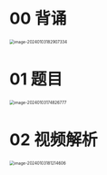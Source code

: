 # 00 背诵

<img src="https://cvp.oss-cn-shanghai.aliyuncs.com/picgo/202401031829385.png" alt="image-20240103182907334" style="zoom:50%;" />



# 01 题目

<img src="C:\Users\51532\AppData\Roaming\Typora\typora-user-images\image-20240103174826777.png" alt="image-20240103174826777" style="zoom:50%;" />



# 02 视频解析

<img src="https://cvp.oss-cn-shanghai.aliyuncs.com/picgo/202401031812680.png" alt="image-20240103181214606" style="zoom:50%;" />



